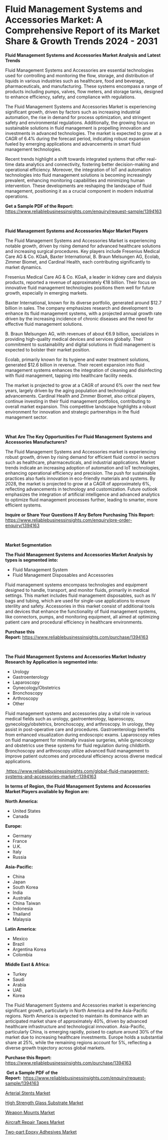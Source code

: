 <p><h1>Fluid Management Systems and Accessories Market: A Comprehensive Report of its Market Share & Growth Trends 2024 - 2031</h1></p><p><strong>Fluid Management Systems and Accessories Market Analysis and Latest Trends</strong></p>
<p><p>Fluid Management Systems and Accessories are essential technologies used for controlling and monitoring the flow, storage, and distribution of liquids in various industries such as healthcare, food and beverage, pharmaceuticals, and manufacturing. These systems encompass a range of products including pumps, valves, flow meters, and storage tanks, designed to enhance efficiency, safety, and compliance with regulations.</p><p>The Fluid Management Systems and Accessories Market is experiencing significant growth, driven by factors such as increasing industrial automation, the rise in demand for process optimization, and stringent safety and environmental regulations. Additionally, the growing focus on sustainable solutions in fluid management is propelling innovation and investments in advanced technologies. The market is expected to grow at a CAGR of 6.4% during the forecast period, indicating robust expansion fueled by emerging applications and advancements in smart fluid management technologies.</p><p>Recent trends highlight a shift towards integrated systems that offer real-time data analytics and connectivity, fostering better decision-making and operational efficiency. Moreover, the integration of IoT and automation technologies into fluid management solutions is becoming increasingly prevalent, enhancing monitoring capabilities and minimizing human intervention. These developments are reshaping the landscape of fluid management, positioning it as a crucial component in modern industrial operations.</p></p>
<p><strong>Get a Sample PDF of the Report:&nbsp;</strong> <a href="https://www.reliablebusinessinsights.com/enquiry/request-sample/1394163">https://www.reliablebusinessinsights.com/enquiry/request-sample/1394163</a></p>
<p>&nbsp;</p>
<p><strong>Fluid Management Systems and Accessories Major Market Players</strong></p>
<p><p>The Fluid Management Systems and Accessories Market is experiencing notable growth, driven by rising demand for advanced healthcare solutions and increasing surgical procedures. Key players include Fresenius Medical Care AG & Co. KGaA, Baxter International, B. Braun Melsungen AG, Ecolab, Zimmer Biomet, and Cardinal Health, each contributing significantly to market dynamics.</p><p>Fresenius Medical Care AG & Co. KGaA, a leader in kidney care and dialysis products, reported a revenue of approximately €18 billion. Their focus on innovative fluid management technologies positions them well for future growth, especially in emerging markets.</p><p>Baxter International, known for its diverse portfolio, generated around $12.7 billion in sales. The company emphasizes research and development to enhance its fluid management systems, with a projected annual growth rate driven by the increasing incidence of chronic diseases and the need for effective fluid management solutions. </p><p>B. Braun Melsungen AG, with revenues of about €6.9 billion, specializes in providing high-quality medical devices and services globally. Their commitment to sustainability and digital solutions in fluid management is expected to bolster their market position. </p><p>Ecolab, primarily known for its hygiene and water treatment solutions, generated $12.6 billion in revenue. Their recent expansion into fluid management systems enhances the integration of cleaning and disinfecting with fluid management, tapping into healthcare facility needs.</p><p>The market is projected to grow at a CAGR of around 6% over the next few years, largely driven by the aging population and technological advancements. Cardinal Health and Zimmer Biomet, also critical players, continue investing in their fluid management portfolios, contributing to overall market expansion. This competitive landscape highlights a robust environment for innovation and strategic partnerships in the fluid management sector.</p></p>
<p>&nbsp;</p>
<p><strong>What Are The Key Opportunities For Fluid Management Systems and Accessories Manufacturers?</strong></p>
<p><p>The Fluid Management Systems and Accessories market is experiencing robust growth, driven by rising demand for efficient fluid control in sectors such as healthcare, pharmaceuticals, and industrial applications. Market trends indicate an increasing adoption of automation and IoT technologies, enhancing operational efficiency and precision. The push for sustainable practices also fuels innovation in eco-friendly materials and systems. By 2028, the market is projected to grow at a CAGR of approximately 6%, reflecting advancements in technology and customization. Future outlook emphasizes the integration of artificial intelligence and advanced analytics to optimize fluid management processes further, leading to smarter, more efficient systems.</p></p>
<p><strong>Inquire or Share Your Questions If Any Before Purchasing This Report:</strong> <a href="https://www.reliablebusinessinsights.com/enquiry/pre-order-enquiry/1394163">https://www.reliablebusinessinsights.com/enquiry/pre-order-enquiry/1394163</a></p>
<p>&nbsp;</p>
<p><strong>Market Segmentation</strong></p>
<p><strong>The Fluid Management Systems and Accessories Market Analysis by types is segmented into:</strong></p>
<p><ul><li>Fluid Management System</li><li>Fluid Management Disposables and Accessories</li></ul></p>
<p><p>Fluid management systems encompass technologies and equipment designed to handle, transport, and monitor fluids, primarily in medical settings. This market includes fluid management disposables, such as IV bags and tubing, which are used for single-use applications to ensure sterility and safety. Accessories in this market consist of additional tools and devices that enhance the functionality of fluid management systems, like connectors, pumps, and monitoring equipment, all aimed at optimizing patient care and procedural efficiency in healthcare environments.</p></p>
<p><strong>Purchase this Report:&nbsp;</strong><a href="https://www.reliablebusinessinsights.com/purchase/1394163">https://www.reliablebusinessinsights.com/purchase/1394163</a></p>
<p>&nbsp;</p>
<p><strong>The Fluid Management Systems and Accessories Market Industry Research by Application is segmented into:</strong></p>
<p><ul><li>Urology</li><li>Gastroenterology</li><li>Laparoscopy</li><li>Gynecology/Obstetrics</li><li>Bronchoscopy</li><li>Arthroscopy</li><li>Other</li></ul></p>
<p><p>Fluid management systems and accessories play a vital role in various medical fields such as urology, gastroenterology, laparoscopy, gynecology/obstetrics, bronchoscopy, and arthroscopy. In urology, they assist in post-operative care and procedures. Gastroenterology benefits from enhanced visualization during endoscopic exams. Laparoscopy relies on fluid management for minimally invasive surgeries, while gynecology and obstetrics use these systems for fluid regulation during childbirth. Bronchoscopy and arthroscopy utilize advanced fluid management to improve patient outcomes and procedural efficiency across diverse medical applications.</p></p>
<p><a href="https://www.reliablebusinessinsights.com/global-fluid-management-systems-and-accessories-market-r1394163">&nbsp;https://www.reliablebusinessinsights.com/global-fluid-management-systems-and-accessories-market-r1394163</a></p>
<p><strong>In terms of Region, the Fluid Management Systems and Accessories Market Players available by Region are:</strong></p>
<p>
    <p> <strong> North America: </strong>
        <ul>
            <li>United States</li>
            <li>Canada</li>
        </ul>
        </p> 
    <p> <strong> Europe: </strong>
        <ul>
            <li>Germany</li>
            <li>France</li>
            <li>U.K.</li>
            <li>Italy</li>
            <li>Russia</li>
        </ul>
        </p> 
    <p> <strong> Asia-Pacific: </strong>
        <ul>
            <li>China</li>
            <li>Japan</li>
            <li>South Korea</li>
            <li>India</li>
            <li>Australia</li>
            <li>China Taiwan</li>
            <li>Indonesia</li>
            <li>Thailand</li>
            <li>Malaysia</li>
        </ul>
        </p> 
    <p> <strong> Latin America: </strong>
        <ul>
            <li>Mexico</li>
            <li>Brazil</li>
            <li>Argentina Korea</li>
            <li>Colombia</li>
        </ul>
        </p> 
    <p> <strong> Middle East & Africa: </strong>
        <ul>
            <li>Turkey</li>
            <li>Saudi</li>
            <li>Arabia</li>
            <li>UAE</li>
            <li>Korea</li>
        </ul>
    </p>
    </p>
<p><p>The Fluid Management Systems and Accessories market is experiencing significant growth, particularly in North America and the Asia-Pacific regions. North America is expected to maintain its dominance with an anticipated market share of approximately 40%, driven by advanced healthcare infrastructure and technological innovation. Asia-Pacific, particularly China, is emerging rapidly, poised to capture around 30% of the market due to increasing healthcare investments. Europe holds a substantial share at 25%, while the remaining regions account for 5%, reflecting a diverse growth trajectory across global markets.</p></p>
<p><strong>Purchase this Report: </strong><a href="https://www.reliablebusinessinsights.com/purchase/1394163">https://www.reliablebusinessinsights.com/purchase/1394163</a></p>
<p>&nbsp;<strong>Get a Sample PDF of the Report:&nbsp;&nbsp;</strong><a href="https://www.reliablebusinessinsights.com/enquiry/request-sample/1394163">https://www.reliablebusinessinsights.com/enquiry/request-sample/1394163</a></p>
<p><strong></strong></p>
<p><p><a href="https://www.linkedin.com/pulse/global-arterial-stents-market-landscape-future-trends-strategic-owrbc?trackingId=uIXXn2CNRNCMCqURPBCcfA%3D%3D">Arterial Stents Market</a></p><p><a href="https://github.com/AngelaWalsh696/Market-Research-Report-List-1/blob/main/high-strength-glass-substrate-market.md">High Strength Glass Substrate Market</a></p><p><a href="https://www.linkedin.com/pulse/future-trends-global-weapon-mounts-market-insights-nwtpf?trackingId=Z1Y9FWPOS3mRwyoa0gQTfw%3D%3D">Weapon Mounts Market</a></p><p><a href="https://issuu.com/reportprime-2/docs/aircraft-repair-tapes-market-size-2_0c79cec36e5b77">Aircraft Repair Tapes Market</a></p><p><a href="https://issuu.com/reportprime-2/docs/two-part-epoxy-adhesives-market-siz_4e76fb9eb02ac2">Two-part Epoxy Adhesives Market</a></p></p>